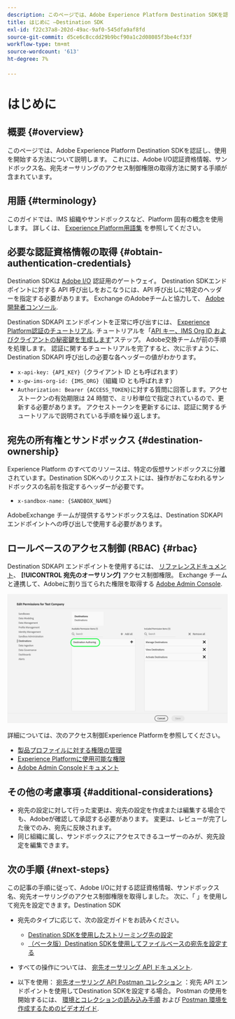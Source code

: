 ```yaml
---
description: このページでは、Adobe Experience Platform Destination SDKを認証し、使用を開始する方法について説明します。 これには、Adobe I/O認証資格情報、サンドボックス名、宛先オーサリングのアクセス制御権限の取得方法に関する手順が含まれています。
title: はじめに —Destination SDK
exl-id: f22c37a8-202d-49ac-9af0-545dfa9af8fd
source-git-commit: d5ce6c8ccdd29b9bcf90a1c2d08085f3be4cf33f
workflow-type: tm+mt
source-wordcount: '613'
ht-degree: 7%

---
```


# はじめに

## 概要 {#overview}

このページでは、Adobe Experience Platform Destination SDKを認証し、使用を開始する方法について説明します。 これには、Adobe I/O認証資格情報、サンドボックス名、宛先オーサリングのアクセス制御権限の取得方法に関する手順が含まれています。

## 用語 {#terminology}

このガイドでは、IMS 組織やサンドボックスなど、Platform 固有の概念を使用します。 詳しくは、 [Experience Platform用語集](https://experienceleague.adobe.com/docs/experience-platform/landing/glossary.html) を参照してください。

## 必要な認証資格情報の取得 {#obtain-authentication-credentials}

Destination SDKは [Adobe I/O](https://www.adobe.io/) 認証用のゲートウェイ。 Destination SDKエンドポイントに対する API 呼び出しをおこなうには、API 呼び出しに特定のヘッダーを指定する必要があります。 Exchange のAdobeチームと協力して、 [Adobe開発者コンソール](https://developer.adobe.com/console).

Destination SDKAPI エンドポイントを正常に呼び出すには、 [Experience Platform認証のチュートリアル](https://experienceleague.adobe.com/docs/experience-platform/landing/platform-apis/api-authentication.html?lang=ja). チュートリアルを「[API キー、IMS Org ID およびクライアントの秘密鍵を生成します](https://experienceleague.adobe.com/docs/experience-platform/landing/platform-apis/api-authentication.html#api-ims-secret)&quot;ステップ。 Adobe交換チームが前の手順を処理します。 認証に関するチュートリアルを完了すると、次に示すように、Destination SDKAPI 呼び出しの必要な各ヘッダーの値がわかります。

* `x-api-key: {API_KEY}`（クライアント ID とも呼ばれます）
* `x-gw-ims-org-id: {IMS_ORG}`（組織 ID とも呼ばれます）
* `Authorization: Bearer {ACCESS_TOKEN}`に対する質問に回答します。アクセストークンの有効期限は 24 時間で、ミリ秒単位で指定されているので、更新する必要があります。 アクセストークンを更新するには、認証に関するチュートリアルで説明されている手順を繰り返します。

<!--

### Obtain `Authorization: Bearer {ACCESS_TOKEN}`

To obtain the `{ACCESS_TOKEN}`, you must generate a JWT token and exchange it for the access token. Follow the steps below:

1. Follow the instructions in the [Generate JWT section](https://www.adobe.io/apis/experienceplatform/console/docs.html#!AdobeDocs/adobeio-console/master/credentials.md) in the credentials guide.
2. Follow the instructions in [Step 3: try it](https://www.adobe.io/authentication/auth-methods.html#!AdobeDocs/adobeio-auth/master/AuthenticationOverview/ServiceAccountIntegration.md) in the Service account connection guide.

You now have the required authentication headers `x-api-key: {API_KEY}`, `x-gw-ims-org-id: {IMS_ORG}`, and `Authorization: Bearer {ACCESS_TOKEN}`.

>[!NOTE]
>
>The access token has an expiration time of 24 hours, expressed in milliseconds, so you will have to refresh it. To refresh the access token, repeat the steps outlined in this section.

-->

## 宛先の所有権とサンドボックス {#destination-ownership}

Experience Platform のすべてのリソースは、特定の仮想サンドボックスに分離されています。Destination SDKへのリクエストには、操作がおこなわれるサンドボックスの名前を指定するヘッダーが必要です。

* `x-sandbox-name: {SANDBOX_NAME}`

AdobeExchange チームが提供するサンドボックス名は、Destination SDKAPI エンドポイントへの呼び出しで使用する必要があります。

## ロールベースのアクセス制御 (RBAC) {#rbac}

Destination SDKAPI エンドポイントを使用するには、 [リファレンスドキュメント](./configuration-options.md)、 **[!UICONTROL 宛先のオーサリング]** アクセス制御権限。 Exchange チームと連携して、Adobeに割り当てられた権限を取得する [Adobe Admin Console](https://adminconsole.adobe.com/).

![宛先オーサリング権限](./assets/destination-authoring-permission.png)

詳細については、次のアクセス制御Experience Platformを参照してください。

* [製品プロファイルに対する権限の管理](/help/access-control/ui/permissions.md)
* [Experience Platformに使用可能な権限](/help/access-control/home.md#permissions)
* [Adobe Admin Consoleドキュメント](https://helpx.adobe.com/jp/enterprise/using/admin-console.html)

## その他の考慮事項 {#additional-considerations}

* 宛先の設定に対して行った変更は、宛先の設定を作成または編集する場合でも、Adobeが確認して承認する必要があります。 変更は、レビューが完了した後でのみ、宛先に反映されます。
* 同じ組織に属し、サンドボックスにアクセスできるユーザーのみが、宛先設定を編集できます。

## 次の手順 {#next-steps}

この記事の手順に従って、Adobe I/Oに対する認証資格情報、サンドボックス名、宛先オーサリングのアクセス制御権限を取得しました。 次に、「 」を使用して宛先を設定できます。Destination SDK

* 宛先のタイプに応じて、次の設定ガイドをお読みください。

   * [Destination SDKを使用したストリーミング先の設定](./configure-destination-instructions.md)
   * [（ベータ版）Destination SDKを使用してファイルベースの宛先を設定する](./configure-file-based-destination-instructions.md)

* すべての操作については、 [宛先オーサリング API ドキュメント](https://www.adobe.io/experience-platform-apis/references/destination-authoring/).
* 以下を使用： [宛先オーサリング API Postman コレクション](https://github.com/adobe/experience-platform-postman-samples/blob/master/apis/experience-platform/Destination%20Authoring%20API.postman_collection.json) ：宛先 API エンドポイントを使用してDestination SDKを設定する場合。 Postman の使用を開始するには、 [環境とコレクションの読み込み手順](https://learning.postman.com/docs/getting-started/importing-and-exporting-data/) および [Postman 環境を作成するためのビデオガイド](https://video.tv.adobe.com/v/28832).
